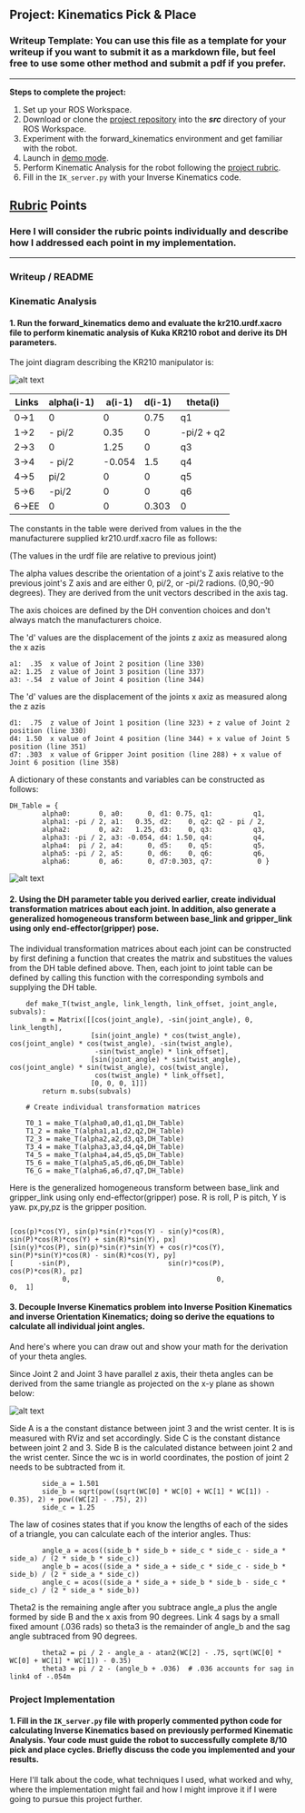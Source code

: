 ## Project: Kinematics Pick & Place
### Writeup Template: You can use this file as a template for your writeup if you want to submit it as a markdown file, but feel free to use some other method and submit a pdf if you prefer.

---


**Steps to complete the project:**  


1. Set up your ROS Workspace.
2. Download or clone the [project repository](https://github.com/udacity/RoboND-Kinematics-Project) into the ***src*** directory of your ROS Workspace.  
3. Experiment with the forward_kinematics environment and get familiar with the robot.
4. Launch in [demo mode](https://classroom.udacity.com/nanodegrees/nd209/parts/7b2fd2d7-e181-401e-977a-6158c77bf816/modules/8855de3f-2897-46c3-a805-628b5ecf045b/lessons/91d017b1-4493-4522-ad52-04a74a01094c/concepts/ae64bb91-e8c4-44c9-adbe-798e8f688193).
5. Perform Kinematic Analysis for the robot following the [project rubric](https://review.udacity.com/#!/rubrics/972/view).
6. Fill in the `IK_server.py` with your Inverse Kinematics code. 


[//]: # (Image References)

[image1]: ./misc_images/misc1.png
[image2]: ./misc_images/misc3.png
[image3]: ./misc_images/misc2.png
[image4]: ./misc_images/joint-diagram.png
[image5]: ./misc_images/SSS-diagram.png
[image6]: ./misc_images/joint-diagram-hand-drawn.jpg

## [Rubric](https://review.udacity.com/#!/rubrics/972/view) Points
### Here I will consider the rubric points individually and describe how I addressed each point in my implementation.  

---
### Writeup / README

### Kinematic Analysis
#### 1. Run the forward_kinematics demo and evaluate the kr210.urdf.xacro file to perform kinematic analysis of Kuka KR210 robot and derive its DH parameters.

The joint diagram describing the KR210 manipulator is:

![alt text][image4]


Links | alpha(i-1) | a(i-1) | d(i-1) | theta(i)
--- | --- | --- | --- | ---
0->1 | 0 | 0 | 0.75 | q1
1->2 | - pi/2 | 0.35 | 0 | -pi/2 + q2
2->3 | 0 | 1.25 | 0 | q3
3->4 |  - pi/2	 | -0.054	 | 1.5 | q4
4->5 | pi/2	 | 0 | 0 | q5
5->6 | -pi/2	 | 0 | 0 | q6
6->EE | 0 | 0 | 0.303 | 0

The constants in the table were derived from values in the the manufacturere supplied kr210.urdf.xacro file as follows:

(The values in the urdf file are relative to previous joint)

The alpha values describe the orientation of a joint's Z axis relative to the previous joint's Z axis and are either 0, pi/2, or -pi/2 radions.  (0,90,-90 degrees).  They are derived from the unit vectors described in the axis tag.

The axis choices are defined by the DH convention choices and don't always match the manufacturers choice.

The 'd' values are the displacement of the joints z axiz as measured along the x azis

```
a1:  .35  x value of Joint 2 position (line 330)
a2: 1.25  z value of Joint 3 position (line 337)
a3: -.54  z value of Joint 4 position (line 344)
```

The 'd' values are the displacement of the joints x axiz as measured along the z azis

```
d1:  .75  z value of Joint 1 position (line 323) + z value of Joint 2 position (line 330)
d4: 1.50  x value of Joint 4 position (line 344) + x value of Joint 5 position (line 351)
d7: .303  x value of Gripper Joint position (line 288) + x value of Joint 6 position (line 358)
```

A dictionary of these constants and variables can be constructed as follows:

```
DH_Table = {
        alpha0:       0, a0:      0, d1: 0.75, q1:          q1,
        alpha1: -pi / 2, a1:   0.35, d2:    0, q2: q2 - pi / 2,
        alpha2:       0, a2:   1.25, d3:    0, q3:          q3,
        alpha3: -pi / 2, a3: -0.054, d4: 1.50, q4:          q4,
        alpha4:  pi / 2, a4:      0, d5:    0, q5:          q5,
        alpha5: -pi / 2, a5:      0, d6:    0, q6:          q6,
        alpha6:       0, a6:      0, d7:0.303, q7:           0 }
```

![alt text][image6]


#### 2. Using the DH parameter table you derived earlier, create individual transformation matrices about each joint. In addition, also generate a generalized homogeneous transform between base_link and gripper_link using only end-effector(gripper) pose.

The individual transformation matrices about each joint can be constructed by first defining a function that creates the matrix and substitues the values from the DH table defined above.  Then, each joint to joint table can be defined by calling this function with the corresponding symbols and supplying the DH table.

```
    def make_T(twist_angle, link_length, link_offset, joint_angle, subvals):
        m = Matrix([[cos(joint_angle), -sin(joint_angle), 0, link_length],
                    [sin(joint_angle) * cos(twist_angle), cos(joint_angle) * cos(twist_angle), -sin(twist_angle),
                     -sin(twist_angle) * link_offset],
                    [sin(joint_angle) * sin(twist_angle), cos(joint_angle) * sin(twist_angle), cos(twist_angle),
                     cos(twist_angle) * link_offset],
                    [0, 0, 0, 1]])
        return m.subs(subvals)

    # Create individual transformation matrices

    T0_1 = make_T(alpha0,a0,d1,q1,DH_Table)
    T1_2 = make_T(alpha1,a1,d2,q2,DH_Table)
    T2_3 = make_T(alpha2,a2,d3,q3,DH_Table)
    T3_4 = make_T(alpha3,a3,d4,q4,DH_Table)
    T4_5 = make_T(alpha4,a4,d5,q5,DH_Table)
    T5_6 = make_T(alpha5,a5,d6,q6,DH_Table)
    T6_G = make_T(alpha6,a6,d7,q7,DH_Table)
```

Here is the generalized homogeneous transform between base_link and gripper_link using only end-effector(gripper) pose. R is roll, P is pitch, Y is yaw.  px,py,pz is the gripper position.

```

[cos(p)*cos(Y), sin(p)*sin(r)*cos(Y) - sin(y)*cos(R), sin(P)*cos(R)*cos(Y) + sin(R)*sin(Y), px]
[sin(y)*cos(P), sin(p)*sin(r)*sin(Y) + cos(r)*cos(Y), sin(P)*sin(Y)*cos(R) - sin(R)*cos(Y), py]
[      -sin(P),                        sin(r)*cos(P),                        cos(P)*cos(R), pz]
             0,                                    0,                                    0,  1]

```




#### 3. Decouple Inverse Kinematics problem into Inverse Position Kinematics and inverse Orientation Kinematics; doing so derive the equations to calculate all individual joint angles.

And here's where you can draw out and show your math for the derivation of your theta angles. 

Since Joint 2 and Joint 3 have parallel z axis, their theta angles can be derived from the same triangle as projected on the x-y plane as shown below:

![alt text][image5]

Side A is a the constant distance between joint 3 and the wrist center.  It is is measured with RViz and set accordingly.
Side C is the constant distance between joint 2 and 3.
Side B is the calculated distance between joint 2 and the wrist center.  Since the wc is in world coordinates, the postion of joint 2 needs to be subtracted from it.

```
        side_a = 1.501
        side_b = sqrt(pow((sqrt(WC[0] * WC[0] + WC[1] * WC[1]) - 0.35), 2) + pow((WC[2] - .75), 2))
        side_c = 1.25
```

The law of cosines states that if you know the lengths of each of the sides of a triangle, you can calculate each of the interior angles.  Thus:

```
        angle_a = acos((side_b * side_b + side_c * side_c - side_a * side_a) / (2 * side_b * side_c))
        angle_b = acos((side_a * side_a + side_c * side_c - side_b * side_b) / (2 * side_a * side_c))
        angle_c = acos((side_a * side_a + side_b * side_b - side_c * side_c) / (2 * side_a * side_b))
```
Theta2 is the remaining angle after you subtrace angle_a plus the angle formed by side B and the x axis from 90 degrees.
Link 4 sags by a small fixed amount (.036 rads) so theta3 is the remainder of angle_b and the sag angle subtraced from 90 degrees.

```
        theta2 = pi / 2 - angle_a - atan2(WC[2] - .75, sqrt(WC[0] * WC[0] + WC[1] * WC[1]) - 0.35)
        theta3 = pi / 2 - (angle_b + .036)  # .036 accounts for sag in link4 of -.054m
```




### Project Implementation

#### 1. Fill in the `IK_server.py` file with properly commented python code for calculating Inverse Kinematics based on previously performed Kinematic Analysis. Your code must guide the robot to successfully complete 8/10 pick and place cycles. Briefly discuss the code you implemented and your results. 


Here I'll talk about the code, what techniques I used, what worked and why, where the implementation might fail and how I might improve it if I were going to pursue this project further.  


